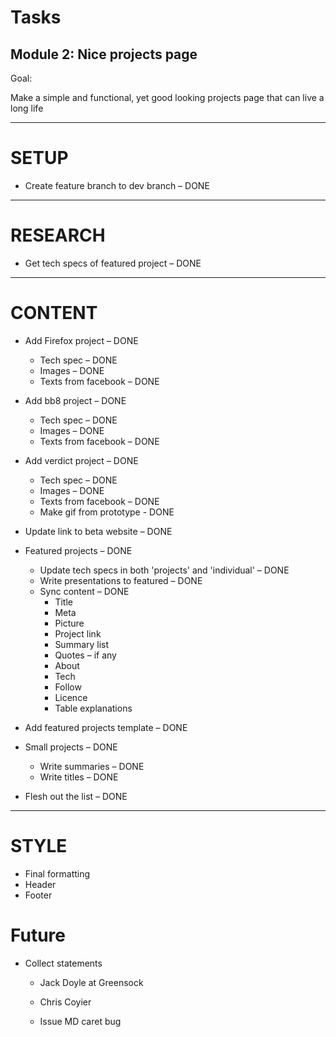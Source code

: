 # Tasks
## Module 2: Nice projects page

Goal:

Make a simple and functional, yet good looking projects page that can live a long life

---
# SETUP

* Create feature branch to dev branch – DONE


---
# RESEARCH

* Get tech specs of featured project – DONE

---
# CONTENT

* Add Firefox project – DONE
  * Tech spec – DONE
  * Images – DONE
  * Texts from facebook – DONE

* Add bb8 project – DONE
  * Tech spec – DONE
  * Images – DONE
  * Texts from facebook – DONE

* Add verdict project – DONE
  * Tech spec – DONE
  * Images – DONE
  * Texts from facebook – DONE
  * Make gif from prototype - DONE

* Update link to beta website – DONE


* Featured projects – DONE
  * Update tech specs in both 'projects' and 'individual' – DONE
  * Write presentations to featured – DONE
  * Sync content – DONE
    * Title
    * Meta
    * Picture
    * Project link
    * Summary list
    * Quotes – if any
    * About
    * Tech
    * Follow
    * Licence
    * Table explanations

* Add featured projects template – DONE

* Small projects – DONE
  * Write summaries – DONE
  * Write titles – DONE

* Flesh out the list – DONE

---
# STYLE

* Final formatting
* Header
* Footer











# Future
* Collect statements
  * Jack Doyle at Greensock
  * Chris Coyier

  * Issue MD caret bug